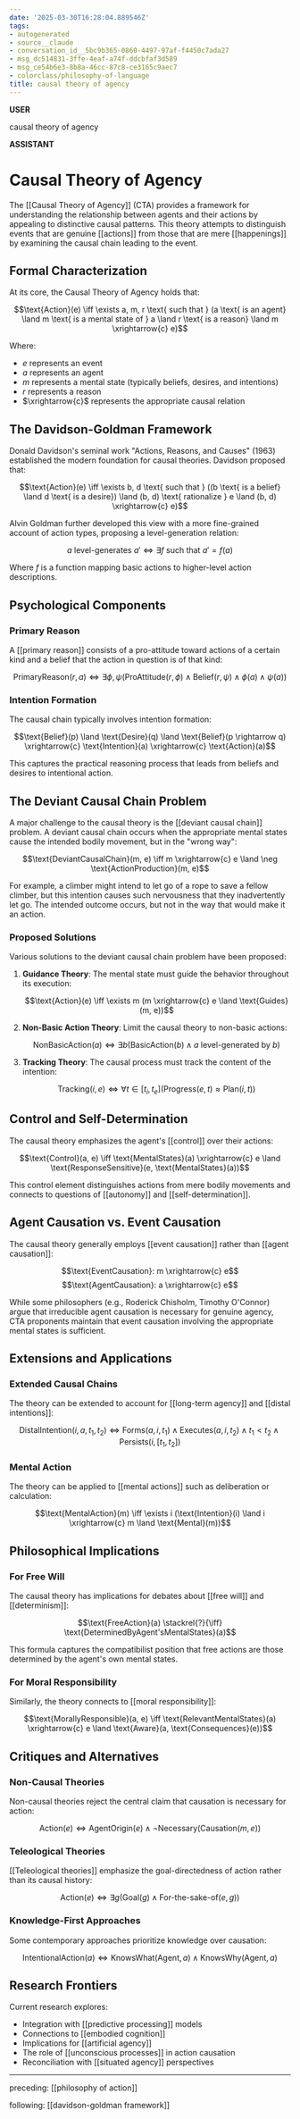 ```yaml
---
date: '2025-03-30T16:28:04.889546Z'
tags:
- autogenerated
- source__claude
- conversation_id__5bc9b365-0860-4497-97af-f4450c7ada27
- msg_dc514831-3ffe-4eaf-a74f-ddcbfaf3d589
- msg_ce54b6e3-8b8a-46cc-87c8-ce3165c9aec7
- colorclass/philosophy-of-language
title: causal theory of agency
---
```


**USER**

causal theory of agency


**ASSISTANT**

# Causal Theory of Agency

The [[Causal Theory of Agency]] (CTA) provides a framework for understanding the relationship between agents and their actions by appealing to distinctive causal patterns. This theory attempts to distinguish events that are genuine [[actions]] from those that are mere [[happenings]] by examining the causal chain leading to the event.

## Formal Characterization

At its core, the Causal Theory of Agency holds that:

$$\text{Action}(e) \iff \exists a, m, r \text{ such that } (a \text{ is an agent} \land m \text{ is a mental state of } a \land r \text{ is a reason} \land m \xrightarrow{c} e)$$

Where:
- $e$ represents an event
- $a$ represents an agent
- $m$ represents a mental state (typically beliefs, desires, and intentions)
- $r$ represents a reason
- $\xrightarrow{c}$ represents the appropriate causal relation

## The Davidson-Goldman Framework

Donald Davidson's seminal work "Actions, Reasons, and Causes" (1963) established the modern foundation for causal theories. Davidson proposed that:

$$\text{Action}(e) \iff \exists b, d \text{ such that } ((b \text{ is a belief} \land d \text{ is a desire}) \land (b, d) \text{ rationalize } e \land (b, d) \xrightarrow{c} e)$$

Alvin Goldman further developed this view with a more fine-grained account of action types, proposing a level-generation relation:

$$a \text{ level-generates } a' \iff \exists f \text{ such that } a' = f(a)$$

Where $f$ is a function mapping basic actions to higher-level action descriptions.

## Psychological Components

### Primary Reason

A [[primary reason]] consists of a pro-attitude toward actions of a certain kind and a belief that the action in question is of that kind:

$$\text{PrimaryReason}(r, a) \iff \exists \phi, \psi (\text{ProAttitude}(r, \phi) \land \text{Belief}(r, \psi) \land \phi(a) \land \psi(a))$$

### Intention Formation

The causal chain typically involves intention formation:

$$\text{Belief}(p) \land \text{Desire}(q) \land \text{Belief}(p \rightarrow q) \xrightarrow{c} \text{Intention}(a) \xrightarrow{c} \text{Action}(a)$$

This captures the practical reasoning process that leads from beliefs and desires to intentional action.

## The Deviant Causal Chain Problem

A major challenge to the causal theory is the [[deviant causal chain]] problem. A deviant causal chain occurs when the appropriate mental states cause the intended bodily movement, but in the "wrong way":

$$\text{DeviantCausalChain}(m, e) \iff m \xrightarrow{c} e \land \neg \text{ActionProduction}(m, e)$$

For example, a climber might intend to let go of a rope to save a fellow climber, but this intention causes such nervousness that they inadvertently let go. The intended outcome occurs, but not in the way that would make it an action.

### Proposed Solutions

Various solutions to the deviant causal chain problem have been proposed:

1. **Guidance Theory**: The mental state must guide the behavior throughout its execution:
   
   $$\text{Action}(e) \iff \exists m (m \xrightarrow{c} e \land \text{Guides}(m, e))$$

2. **Non-Basic Action Theory**: Limit the causal theory to non-basic actions:
   
   $$\text{NonBasicAction}(a) \iff \exists b (\text{BasicAction}(b) \land a \text{ level-generated by } b)$$

3. **Tracking Theory**: The causal process must track the content of the intention:
   
   $$\text{Tracking}(i, e) \iff \forall t \in [t_i, t_e](\text{Progress}(e, t) \approx \text{Plan}(i, t))$$

## Control and Self-Determination

The causal theory emphasizes the agent's [[control]] over their actions:

$$\text{Control}(a, e) \iff \text{MentalStates}(a) \xrightarrow{c} e \land \text{ResponseSensitive}(e, \text{MentalStates}(a))$$

This control element distinguishes actions from mere bodily movements and connects to questions of [[autonomy]] and [[self-determination]].

## Agent Causation vs. Event Causation

The causal theory generally employs [[event causation]] rather than [[agent causation]]:

$$\text{EventCausation}: m \xrightarrow{c} e$$
$$\text{AgentCausation}: a \xrightarrow{c} e$$

While some philosophers (e.g., Roderick Chisholm, Timothy O'Connor) argue that irreducible agent causation is necessary for genuine agency, CTA proponents maintain that event causation involving the appropriate mental states is sufficient.

## Extensions and Applications

### Extended Causal Chains

The theory can be extended to account for [[long-term agency]] and [[distal intentions]]:

$$\text{DistalIntention}(i, a, t_1, t_2) \iff \text{Forms}(a, i, t_1) \land \text{Executes}(a, i, t_2) \land t_1 < t_2 \land \text{Persists}(i, [t_1, t_2])$$

### Mental Action

The theory can be applied to [[mental actions]] such as deliberation or calculation:

$$\text{MentalAction}(m) \iff \exists i (\text{Intention}(i) \land i \xrightarrow{c} m \land \text{Mental}(m))$$

## Philosophical Implications

### For Free Will

The causal theory has implications for debates about [[free will]] and [[determinism]]:

$$\text{FreeAction}(a) \stackrel{?}{\iff} \text{DeterminedByAgent'sMentalStates}(a)$$

This formula captures the compatibilist position that free actions are those determined by the agent's own mental states.

### For Moral Responsibility

Similarly, the theory connects to [[moral responsibility]]:

$$\text{MorallyResponsible}(a, e) \iff \text{RelevantMentalStates}(a) \xrightarrow{c} e \land \text{Aware}(a, \text{Consequences}(e))$$

## Critiques and Alternatives

### Non-Causal Theories

Non-causal theories reject the central claim that causation is necessary for action:

$$\text{Action}(e) \iff \text{AgentOrigin}(e) \land \neg \text{Necessary}(\text{Causation}(m, e))$$

### Teleological Theories

[[Teleological theories]] emphasize the goal-directedness of action rather than its causal history:

$$\text{Action}(e) \iff \exists g (\text{Goal}(g) \land \text{For-the-sake-of}(e, g))$$

### Knowledge-First Approaches

Some contemporary approaches prioritize knowledge over causation:

$$\text{IntentionalAction}(a) \iff \text{KnowsWhat}(\text{Agent}, a) \land \text{KnowsWhy}(\text{Agent}, a)$$

## Research Frontiers

Current research explores:
- Integration with [[predictive processing]] models
- Connections to [[embodied cognition]]
- Implications for [[artificial agency]]
- The role of [[unconscious processes]] in action causation
- Reconciliation with [[situated agency]] perspectives


---

preceding: [[philosophy of action]]  


following: [[davidson-goldman framework]]